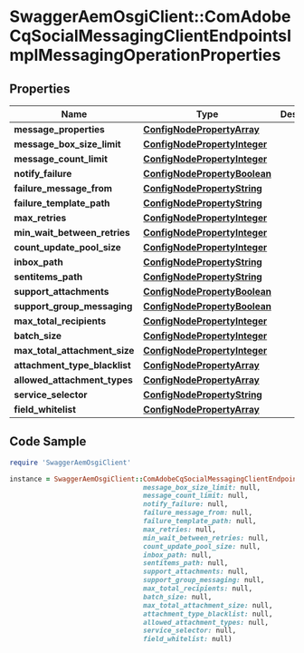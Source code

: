 # SwaggerAemOsgiClient::ComAdobeCqSocialMessagingClientEndpointsImplMessagingOperationProperties

## Properties

Name | Type | Description | Notes
------------ | ------------- | ------------- | -------------
**message_properties** | [**ConfigNodePropertyArray**](ConfigNodePropertyArray.md) |  | [optional] 
**message_box_size_limit** | [**ConfigNodePropertyInteger**](ConfigNodePropertyInteger.md) |  | [optional] 
**message_count_limit** | [**ConfigNodePropertyInteger**](ConfigNodePropertyInteger.md) |  | [optional] 
**notify_failure** | [**ConfigNodePropertyBoolean**](ConfigNodePropertyBoolean.md) |  | [optional] 
**failure_message_from** | [**ConfigNodePropertyString**](ConfigNodePropertyString.md) |  | [optional] 
**failure_template_path** | [**ConfigNodePropertyString**](ConfigNodePropertyString.md) |  | [optional] 
**max_retries** | [**ConfigNodePropertyInteger**](ConfigNodePropertyInteger.md) |  | [optional] 
**min_wait_between_retries** | [**ConfigNodePropertyInteger**](ConfigNodePropertyInteger.md) |  | [optional] 
**count_update_pool_size** | [**ConfigNodePropertyInteger**](ConfigNodePropertyInteger.md) |  | [optional] 
**inbox_path** | [**ConfigNodePropertyString**](ConfigNodePropertyString.md) |  | [optional] 
**sentitems_path** | [**ConfigNodePropertyString**](ConfigNodePropertyString.md) |  | [optional] 
**support_attachments** | [**ConfigNodePropertyBoolean**](ConfigNodePropertyBoolean.md) |  | [optional] 
**support_group_messaging** | [**ConfigNodePropertyBoolean**](ConfigNodePropertyBoolean.md) |  | [optional] 
**max_total_recipients** | [**ConfigNodePropertyInteger**](ConfigNodePropertyInteger.md) |  | [optional] 
**batch_size** | [**ConfigNodePropertyInteger**](ConfigNodePropertyInteger.md) |  | [optional] 
**max_total_attachment_size** | [**ConfigNodePropertyInteger**](ConfigNodePropertyInteger.md) |  | [optional] 
**attachment_type_blacklist** | [**ConfigNodePropertyArray**](ConfigNodePropertyArray.md) |  | [optional] 
**allowed_attachment_types** | [**ConfigNodePropertyArray**](ConfigNodePropertyArray.md) |  | [optional] 
**service_selector** | [**ConfigNodePropertyString**](ConfigNodePropertyString.md) |  | [optional] 
**field_whitelist** | [**ConfigNodePropertyArray**](ConfigNodePropertyArray.md) |  | [optional] 

## Code Sample

```ruby
require 'SwaggerAemOsgiClient'

instance = SwaggerAemOsgiClient::ComAdobeCqSocialMessagingClientEndpointsImplMessagingOperationProperties.new(message_properties: null,
                                 message_box_size_limit: null,
                                 message_count_limit: null,
                                 notify_failure: null,
                                 failure_message_from: null,
                                 failure_template_path: null,
                                 max_retries: null,
                                 min_wait_between_retries: null,
                                 count_update_pool_size: null,
                                 inbox_path: null,
                                 sentitems_path: null,
                                 support_attachments: null,
                                 support_group_messaging: null,
                                 max_total_recipients: null,
                                 batch_size: null,
                                 max_total_attachment_size: null,
                                 attachment_type_blacklist: null,
                                 allowed_attachment_types: null,
                                 service_selector: null,
                                 field_whitelist: null)
```


